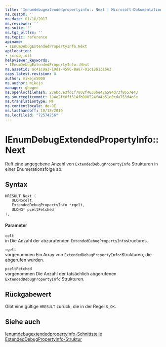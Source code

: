 ```yaml
---
title: 'Ienumdebugextendedpropertyinfo:: Next | Microsoft-Dokumentation'
ms.custom: ''
ms.date: 01/18/2017
ms.reviewer: ''
ms.suite: ''
ms.tgt_pltfrm: ''
ms.topic: reference
apiname:
- IEnumDebugExtendedPropertyInfo.Next
apilocation:
- scrobj.dll
helpviewer_keywords:
- IEnumDebugExtendedPropertyInfo::Next
ms.assetid: ac41c9a3-19d1-4596-8a87-01c10b131be3
caps.latest.revision: 8
author: mikejo5000
ms.author: mikejo
manager: ghogen
ms.openlocfilehash: 23ebc3e3fd1f7802f4630be42a594d73f8657e43
ms.sourcegitcommit: 184e2ff0ff514fb980724fa4b51e0cda753d4c6e
ms.translationtype: MT
ms.contentlocale: de-DE
ms.lasthandoff: 10/18/2019
ms.locfileid: "72574256"
---
```

# <a name="ienumdebugextendedpropertyinfonext"></a>IEnumDebugExtendedPropertyInfo::Next
Ruft eine angegebene Anzahl von `ExtendedDebugPropertyInfo` Strukturen in einer Enumerationsfolge ab.  
  
## <a name="syntax"></a>Syntax  
  
```cpp
HRESULT Next (  
   ULONGcelt,  
   ExtendedDebugPropertyInfo *rgelt,  
   ULONG* pceltFetched  
);  
```  
  
#### <a name="parameters"></a>Parameter  
 `celt`  
 in Die Anzahl der abzurufenden `ExtendedDebugPropertyInfo`structures.  
  
 `rgelt`  
 vorgenommen Ein Array von `ExtendedDebugPropertyInfo`-Strukturen, die abgerufen wurden.  
  
 `pceltFetched`  
 vorgenommen Die Anzahl der tatsächlich abgerufenen `ExtendedDebugPropertyInfo` Strukturen.  
  
## <a name="return-value"></a>Rückgabewert  
 Gibt eine gültige `HRESULT` zurück, die in der Regel `S_OK`.  
  
## <a name="see-also"></a>Siehe auch  
 [Ienumdebugextendedpropertyinfo-Schnittstelle](../../winscript/reference/ienumdebugextendedpropertyinfo-interface.md)    
 [ExtendedDebugPropertyInfo-Struktur](../../winscript/reference/extendeddebugpropertyinfo-structure.md)
